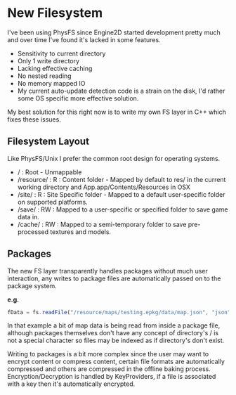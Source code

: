 New Filesystem
==============================
I've been using PhysFS since Engine2D started development pretty much and over time I've found it's lacked in some features.

- Sensitivity to current directory
- Only 1 write directory
- Lacking effective caching
- No nested reading
- No memory mapped IO
- My current auto-update detection code is a strain on the disk, I'd rather some OS specific more effective solution.

My best solution for this right now is to write my own FS layer in C++ which fixes these issues.

Filesystem Layout
------------------------------
Like PhysFS/Unix I prefer the common root design for operating systems.

- / : Root - Unmappable
- /resource/ : R : Content folder - Mapped by default to res/ in the current working directory and App.app/Contents/Resources in OSX
- /site/ : R : Site Specific folder - Mapped to a default user-specific folder on supported platforms.
- /save/ : RW : Mapped to a user-specific or specified folder to save game data in.
- /cache/ : RW : Mapped to a semi-temporary folder to save pre-processed textures and models.

Packages
------------------------------
The new FS layer transparently handles packages without much user interaction, any writes to package files are automatically passed on to the package system.

**e.g.**
```javascript
fData = fs.readFile("/resource/maps/testing.epkg/data/map.json", "json");
```

In that example a bit of map data is being read from inside a package file, although packages themselves don't have any concept of directory's / is not a special character so files may be indexed as if directory's don't exist.

Writing to packages is a bit more complex since the user may want to encrypt content or compress content, certain file formats are automatically compressed and others are compressed in the offline baking process. Encryption/Decryption is handled by KeyProviders, if a file is associated with a key then it's automatically encrypted.
